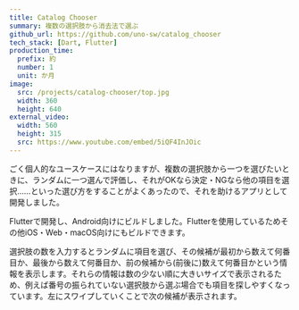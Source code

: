```yaml
---
title: Catalog Chooser
summary: 複数の選択肢から消去法で選ぶ
github_url: https://github.com/uno-sw/catalog_chooser
tech_stack: [Dart, Flutter]
production_time:
  prefix: 約
  number: 1
  unit: か月
image:
  src: /projects/catalog-chooser/top.jpg
  width: 360
  height: 640
external_video:
  width: 560
  height: 315
  src: https://www.youtube.com/embed/5iQF4InJOic
---
```

ごく個人的なユースケースにはなりますが、複数の選択肢から一つを選びたいときに、ランダムに一つ選んで評価し、それがOKなら決定・NGなら他の項目を選択……といった選び方をすることがよくあったので、それを助けるアプリとして開発しました。

Flutterで開発し、Android向けにビルドしました。Flutterを使用しているためその他iOS・Web・macOS向けにもビルドできます。

選択肢の数を入力するとランダムに項目を選び、その候補が最初から数えて何番目か、最後から数えて何番目か、前の候補から(前後に)数えて何番目かという情報を表示します。それらの情報は数の少ない順に大きいサイズで表示されるため、例えば番号の振られていない選択肢から選ぶ場合でも項目を探しやすくなっています。左にスワイプしていくことで次の候補が表示されます。
